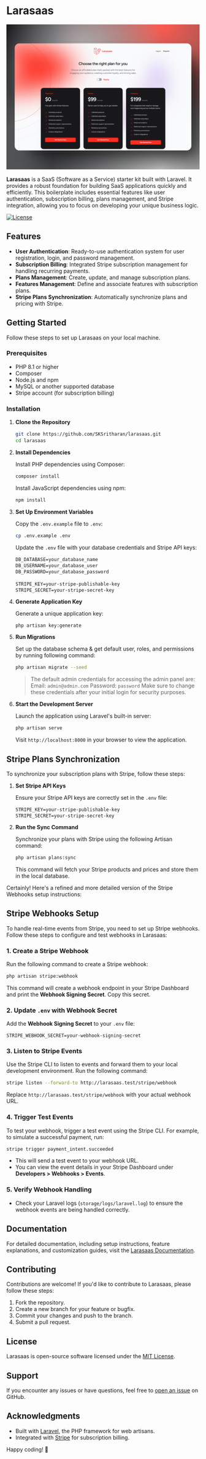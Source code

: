 # Larasaas

![Larasaas Cover Image](public/banner.png)

**Larasaas** is a SaaS (Software as a Service) starter kit built with Laravel. It provides a robust foundation for building SaaS applications quickly and efficiently. This boilerplate includes essential features like user authentication, subscription billing, plans management, and Stripe integration, allowing you to focus on developing your unique business logic.

[![License](https://img.shields.io/github/license/SKSritharan/larasaas)](LICENSE)
## Features

- **User Authentication**: Ready-to-use authentication system for user registration, login, and password management.
- **Subscription Billing**: Integrated Stripe subscription management for handling recurring payments.
- **Plans Management**: Create, update, and manage subscription plans.
- **Features Management**: Define and associate features with subscription plans.
- **Stripe Plans Synchronization**: Automatically synchronize plans and pricing with Stripe.

## Getting Started

Follow these steps to set up Larasaas on your local machine.

### Prerequisites

- PHP 8.1 or higher
- Composer
- Node.js and npm
- MySQL or another supported database
- Stripe account (for subscription billing)

### Installation

1. **Clone the Repository**

   ```bash
   git clone https://github.com/SKSritharan/larasaas.git
   cd larasaas
   ```

2. **Install Dependencies**

   Install PHP dependencies using Composer:

   ```bash
   composer install
   ```

   Install JavaScript dependencies using npm:

   ```bash
   npm install
   ```

3. **Set Up Environment Variables**

   Copy the `.env.example` file to `.env`:

   ```bash
   cp .env.example .env
   ```

   Update the `.env` file with your database credentials and Stripe API keys:

   ```dotenv
   DB_DATABASE=your_database_name
   DB_USERNAME=your_database_user
   DB_PASSWORD=your_database_password

   STRIPE_KEY=your-stripe-publishable-key
   STRIPE_SECRET=your-stripe-secret-key
   ```

4. **Generate Application Key**

   Generate a unique application key:

   ```bash
   php artisan key:generate
   ```

5. **Run Migrations**

   Set up the database schema & get default user, roles, and permissions by running following command:

   ```bash
   php artisan migrate --seed
   ```

    > The default admin credentials for accessing the admin panel are:
    > Email: ```admin@admin.com```
    > Password: ```password```
    > Make sure to change these credentials after your initial login for security purposes.

6. **Start the Development Server**

   Launch the application using Laravel's built-in server:

   ```bash
   php artisan serve
   ```

   Visit `http://localhost:8000` in your browser to view the application.

## Stripe Plans Synchronization

To synchronize your subscription plans with Stripe, follow these steps:

1. **Set Stripe API Keys**

   Ensure your Stripe API keys are correctly set in the `.env` file:

   ```dotenv
   STRIPE_KEY=your-stripe-publishable-key
   STRIPE_SECRET=your-stripe-secret-key
   ```

2. **Run the Sync Command**

   Synchronize your plans with Stripe using the following Artisan command:

   ```bash
   php artisan plans:sync
   ```

   This command will fetch your Stripe products and prices and store them in the local database.

Certainly! Here's a refined and more detailed version of the Stripe Webhooks setup instructions:

## Stripe Webhooks Setup

To handle real-time events from Stripe, you need to set up Stripe webhooks. Follow these steps to configure and test webhooks in Larasaas:

### 1. **Create a Stripe Webhook**

Run the following command to create a Stripe webhook:

```bash
php artisan stripe:webhook
```

This command will create a webhook endpoint in your Stripe Dashboard and print the **Webhook Signing Secret**. Copy this secret.

### 2. **Update `.env` with Webhook Secret**

Add the **Webhook Signing Secret** to your `.env` file:

```dotenv
STRIPE_WEBHOOK_SECRET=your-webhook-signing-secret
```

### 3. **Listen to Stripe Events**

Use the Stripe CLI to listen to events and forward them to your local development environment. Run the following command:

```bash
stripe listen --forward-to http://larasaas.test/stripe/webhook
```
Replace `http://larasaas.test/stripe/webhook` with your actual webhook URL.

### 4. **Trigger Test Events**

To test your webhook, trigger a test event using the Stripe CLI. For example, to simulate a successful payment, run:

```bash
stripe trigger payment_intent.succeeded
```

- This will send a test event to your webhook URL.
- You can view the event details in your Stripe Dashboard under **Developers > Webhooks > Events**.

### 5. **Verify Webhook Handling**

- Check your Laravel logs (`storage/logs/laravel.log`) to ensure the webhook events are being handled correctly.

## Documentation

For detailed documentation, including setup instructions, feature explanations, and customization guides, visit the [Larasaas Documentation](https://medium.com/@sritharansk/larasaas-saas-boilerplate).

## Contributing

Contributions are welcome! If you'd like to contribute to Larasaas, please follow these steps:

1. Fork the repository.
2. Create a new branch for your feature or bugfix.
3. Commit your changes and push to the branch.
4. Submit a pull request.

## License

Larasaas is open-source software licensed under the [MIT License](LICENSE).

## Support

If you encounter any issues or have questions, feel free to [open an issue](https://github.com/SKSritharan/larasaas/issues) on GitHub.

## Acknowledgments

- Built with [Laravel](https://laravel.com), the PHP framework for web artisans.
- Integrated with [Stripe](https://stripe.com) for subscription billing.

Happy coding! 🚀
